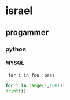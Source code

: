 # israel
## progammer
### python
#### MYSQL
` for i in foo :pass`
```python
for i in range(1,1001):
print(i)
```
